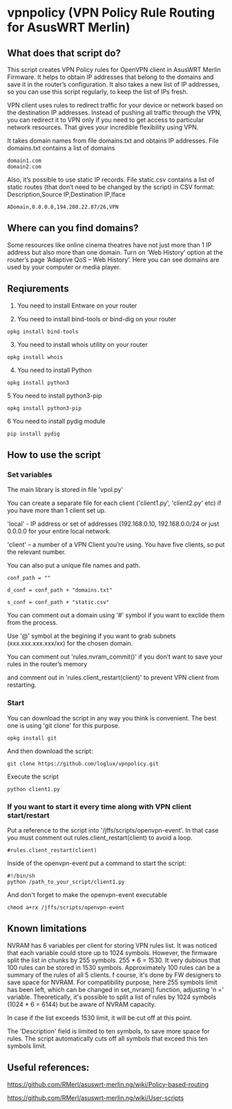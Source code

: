 # vpnpolicy (VPN Policy Rule Routing for AsusWRT Merlin)

## What does that script do?
This script creates VPN Policy rules for OpenVPN client in AsusWRT Merlin Firmware. It helps to obtain IP addresses that belong to the domains and save it in the router’s configuration. It also takes a new list of IP addresses, so you can use this script regularly, to keep the list of IPs fresh.

VPN client uses rules to redirect traffic for your device or network based on the destination IP addresses. Instead of pushing all traffic through the VPN, you can redirect it to VPN only if you need to get access to particular network resources. That gives your incredible flexibility using  VPN.

It takes domain names from file domains.txt and obtains IP addresses.
File domains.txt contains a list of domains
```
domain1.com
domain2.com
```
Also, it’s possible to use static IP records.
File static.csv contains a list of static routes (that don’t need to be changed by the script) in CSV format:
Description,Source IP,Destination IP,Iface
```
ADomain,0.0.0.0,194.200.22.87/26,VPN
```
## Where can you find domains?
Some resources like online cinema theatres have not just more than 1 IP address but also more than one domain.
Turn on ‘Web History’ option at the router’s page ‘Adaptive QoS – Web History’. Here you can see domains are used by your computer or media player.

## Reqiurements

1. You need to install Entware on your router


2. You need to install bind-tools or bind-dig on your router
```
opkg install bind-tools
```

3. You need to install whois utility on your router
```
opkg install whois
```

4. You need to install Python
```
opkg install python3
```

5 You need to install python3-pip
```
opkg install python3-pip
```

6 You need to install pydig module
```
pip install pydig
```

## How to use the script

### Set variables
The main library is stored in file 'vpol.py'

You can create a separate file for each client ('client1.py', 'client2.py' etc) if you have more than 1 client set up.

'local' - IP address or set of addresses (192.168.0.10, 192.168.0.0/24 or just 0.0.0.0 for your entire local network.

'client' – a number of a VPN Client you’re using. You have five clients, so put the relevant number.

You can also put a unique file names and path. 
    
    conf_path = ""
    
    d_conf = conf_path + "domains.txt"
    
    s_conf = conf_path + "static.csv"

You can comment out a domain using '#' symbol if you want to exclide them from the process.

Use '@' symbol at the begining if you want to grab subnets (xxx.xxx.xxx.xxx/xx) for the chosen domain. 

You can comment out 'rules.nvram_commit()' if you don’t want to save your rules in the router’s memory 

and comment out in 'rules.client_restart(client)' to prevent VPN client from restarting.

### Start

You can download the script in any way you think is convenient. The best one is using 'git clone' for this purpose.
```
opkg install git
```
And then download the script:
```
git clone https://github.com/loglux/vpnpolicy.git
```

Execute the script 
```
python client1.py
```

### If you want to start it every time along with VPN client start/restart
Put a reference to the script into '/jffs/scripts/openvpn-event'. 
In that case you must comment out rules.client_restart(client) to avoid a loop.
```
#rules.client_restart(client)
```
Inside of the openvpn-event put a command to start the script:
```
#!/bin/sh
python /path_to_your_script/client1.py
```
And don't forget to make the openvpn-event executable
```
chmod a+rx /jffs/scripts/openvpn-event
```

## Known limitations
NVRAM has 6 variables per client for storing VPN rules list. It was noticed that each variable could store up to 1024 symbols. However, the firmware split the list in chunks by 255 symbols. 255 * 6 = 1530. It very dubious that 100 rules can be stored in 1530 symbols. Approximately 100 rules can be a summary of the rules of all 5 clients. 
f course, it's done by FW designers to save space for NVRAM. For compatibility purpose, here 255 symbols limit has been left, which can be changed in set_nvram() function, adjusting 'n =' variable. Theoretically, it's possible to split a list of rules by 1024 symbols (1024 * 6 = 6144) but be aware of NVRAM capacity. 

In case if the list exceeds 1530 limit, it will be cut off at this point. 

The 'Description' field is limited to ten symbols, to save more space for rules. 
The script automatically cuts off all symbols that exceed this ten symbols limit.

## Useful references:
https://github.com/RMerl/asuswrt-merlin.ng/wiki/Policy-based-routing

https://github.com/RMerl/asuswrt-merlin.ng/wiki/User-scripts
